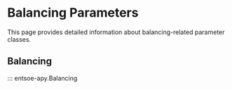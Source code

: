 # Balancing Parameters

This page provides detailed information about balancing-related parameter classes.

## Balancing

::: entsoe-apy.Balancing
